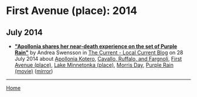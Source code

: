 # First Avenue (place): 2014

## July 2014

 - [**"Apollonia shares her near-death experience on the set of Purple Rain"**](https://blog.thecurrent.org/2014/07/apollonia-shares-her-near-death-experience-on-the-set-of-purple-rain/) by Andrea Swensson in [The Current - Local Current Blog](https://blog.thecurrent.org/) on 28 July 2014 about [Apollonia Kotero](../../../topics/apollonia-kotero/index.md), [Cavallo, Ruffalo, and Fargnoli](../../../topics/cavallo-ruffalo-and-fargnoli/index.md), [First Avenue (place)](../../../topics/place/first-avenue/index.md), [Lake Minnetonka (place)](../../../topics/place/lake-minnetonka/index.md), [Morris Day](../../../topics/morris-day/index.md), [Purple Rain (movie)](../../../topics/movie/purple-rain/index.md) ([mirror](https://web.archive.org/web/*/https://blog.thecurrent.org/2014/07/apollonia-shares-her-near-death-experience-on-the-set-of-purple-rain/))

----

[Home](../)
